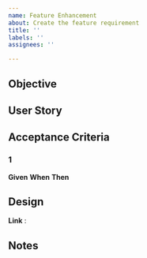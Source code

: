 ```yaml
---
name: Feature Enhancement
about: Create the feature requirement
title: ''
labels: ''
assignees: ''

---
```


## Objective

## User Story

## Acceptance Criteria
### 1
**Given**
**When**
**Then**


## Design
**Link** :

## Notes
